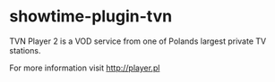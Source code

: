 # showtime-plugin-tvn

TVN Player 2 is a VOD service from one of Polands largest private TV stations.

For more information visit http://player.pl
